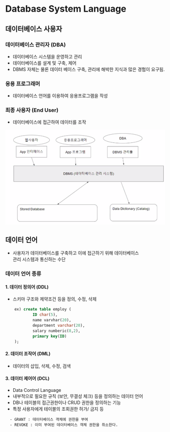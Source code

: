 Database System Language
===========================

## 데이터베이스 사용자

### 데이터베이스 관리자 (DBA)

* 데이터베이스 시스템을 운영하고 관리
* 데이터베이스를 설계 및 구축, 제어
* DBMS 자체는 물론 데이터 베이스 구축, 관리에 해박한 지식과 많은 경험이 요구됨.

### 응용 프로그래머

* 데이터베이스 언어를 이용하여 응용프로그램을 작성

### 최종 사용자 (End User)

* 데이터베이스에 접근하여 데이터를 조작

![alt](/assets/images/post/Database/DBMS2.png)

## 데이터 언어

* 사용자가 데이터베이스를 구축하고 이에 접근하기 위해 데이터베이스   
  관리 시스템과 통신하는 수단

### 데이터 언어 종류
#### 1. 데이터 정의어 (DDL)
* 스키마 구조와 제약조건 등을 정의, 수정, 삭제

```SQL
    ex) create table employ (
            ID char(5),
            name varvhar(20),
            department varchar(20),
            salary numberic(8,2),
            primary key(ID)
    );
```

#### 2. 데이터 조작어 (DML)
* 데이터의 삽입, 삭제, 수정, 검색

#### 3. 데이터 제어어 (DCL)
* Data Control Language
* 내부적으로 필요한 규칙 (보안, 무결성 체크) 등을 정의하는 데이터 언어
* DB나 테이블의 접근권한이나 CRUD 권한을 정의하는 기능
* 특정 사용자에게 테이블의 조회권한 허가/ 금지 등

```
  - GRANT : 데이터베이스 객체에 권한을 부여
  - REVOKE : 이미 부여된 데이터베이스 객체 권한을 취소한다.
```
